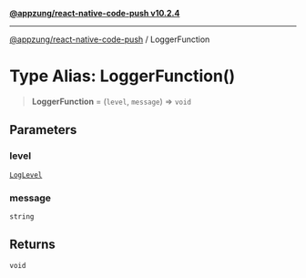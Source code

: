 [**@appzung/react-native-code-push v10.2.4**](../README.md)

---

[@appzung/react-native-code-push](../README.md) / LoggerFunction

# Type Alias: LoggerFunction()

> **LoggerFunction** = (`level`, `message`) => `void`

## Parameters

### level

[`LogLevel`](../enumerations/LogLevel.md)

### message

`string`

## Returns

`void`
